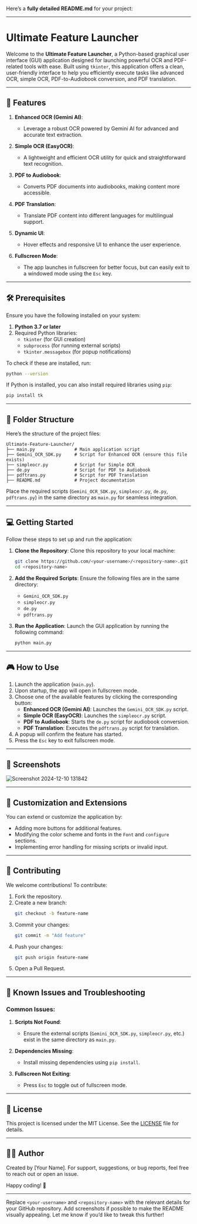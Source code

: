 Here’s a **fully detailed README.md** for your project: 

---

# Ultimate Feature Launcher

Welcome to the **Ultimate Feature Launcher**, a Python-based graphical user interface (GUI) application designed for launching powerful OCR and PDF-related tools with ease. Built using `tkinter`, this application offers a clean, user-friendly interface to help you efficiently execute tasks like advanced OCR, simple OCR, PDF-to-Audiobook conversion, and PDF translation.

---

## 🚀 Features

1. **Enhanced OCR (Gemini AI)**: 
   - Leverage a robust OCR powered by Gemini AI for advanced and accurate text extraction.
   
2. **Simple OCR (EasyOCR)**: 
   - A lightweight and efficient OCR utility for quick and straightforward text recognition.
   
3. **PDF to Audiobook**: 
   - Converts PDF documents into audiobooks, making content more accessible.
   
4. **PDF Translation**: 
   - Translate PDF content into different languages for multilingual support.

5. **Dynamic UI**: 
   - Hover effects and responsive UI to enhance the user experience.

6. **Fullscreen Mode**: 
   - The app launches in fullscreen for better focus, but can easily exit to a windowed mode using the `Esc` key.

---

## 🛠️ Prerequisites

Ensure you have the following installed on your system:

1. **Python 3.7 or later**
2. Required Python libraries:
   - `tkinter` (for GUI creation)
   - `subprocess` (for running external scripts)
   - `tkinter.messagebox` (for popup notifications)

To check if these are installed, run:
```bash
python --version
```

If Python is installed, you can also install required libraries using `pip`:
```bash
pip install tk
```

---

## 📂 Folder Structure

Here’s the structure of the project files:
```
Ultimate-Feature-Launcher/
├── main.py               # Main application script
├── Gemini_OCR_SDK.py     # Script for Enhanced OCR (ensure this file exists)
├── simpleocr.py          # Script for Simple OCR
├── de.py                 # Script for PDF to Audiobook
├── pdftrans.py           # Script for PDF Translation
├── README.md             # Project documentation
```

Place the required scripts (`Gemini_OCR_SDK.py`, `simpleocr.py`, `de.py`, `pdftrans.py`) in the same directory as `main.py` for seamless integration.

---

## 💻 Getting Started

Follow these steps to set up and run the application:

1. **Clone the Repository**:
   Clone this repository to your local machine:
   ```bash
   git clone https://github.com/<your-username>/<repository-name>.git
   cd <repository-name>
   ```

2. **Add the Required Scripts**:
   Ensure the following files are in the same directory:
   - `Gemini_OCR_SDK.py`
   - `simpleocr.py`
   - `de.py`
   - `pdftrans.py`

3. **Run the Application**:
   Launch the GUI application by running the following command:
   ```bash
   python main.py
   ```

---

## 🎮 How to Use

1. Launch the application (`main.py`).
2. Upon startup, the app will open in fullscreen mode.
3. Choose one of the available features by clicking the corresponding button:
   - **Enhanced OCR (Gemini AI)**: Launches the `Gemini_OCR_SDK.py` script.
   - **Simple OCR (EasyOCR)**: Launches the `simpleocr.py` script.
   - **PDF to Audiobook**: Starts the `de.py` script for audiobook conversion.
   - **PDF Translation**: Executes the `pdftrans.py` script for translation.
4. A popup will confirm the feature has started.
5. Press the `Esc` key to exit fullscreen mode.

---

## 📸 Screenshots


![Screenshot 2024-12-10 131842](https://github.com/user-attachments/assets/fa71b006-f1a8-4709-ba50-f55bff858638)

---

## 📝 Customization and Extensions

You can extend or customize the application by:
- Adding more buttons for additional features.
- Modifying the color scheme and fonts in the `Font` and `configure` sections.
- Implementing error handling for missing scripts or invalid input.

---

## 🤝 Contributing

We welcome contributions! To contribute:
1. Fork the repository.
2. Create a new branch:
   ```bash
   git checkout -b feature-name
   ```
3. Commit your changes:
   ```bash
   git commit -m "Add feature"
   ```
4. Push your changes:
   ```bash
   git push origin feature-name
   ```
5. Open a Pull Request.

---

## 🐛 Known Issues and Troubleshooting

### Common Issues:
1. **Scripts Not Found**:
   - Ensure the external scripts (`Gemini_OCR_SDK.py`, `simpleocr.py`, etc.) exist in the same directory as `main.py`.
   
2. **Dependencies Missing**:
   - Install missing dependencies using `pip install`.

3. **Fullscreen Not Exiting**:
   - Press `Esc` to toggle out of fullscreen mode.

---

## 📜 License

This project is licensed under the MIT License. See the [LICENSE](LICENSE) file for details.

---

## 🧑‍💻 Author

Created by [Your Name]. For support, suggestions, or bug reports, feel free to reach out or open an issue.

Happy coding! 🎉

---

Replace `<your-username>` and `<repository-name>` with the relevant details for your GitHub repository. Add screenshots if possible to make the README visually appealing. Let me know if you’d like to tweak this further!
